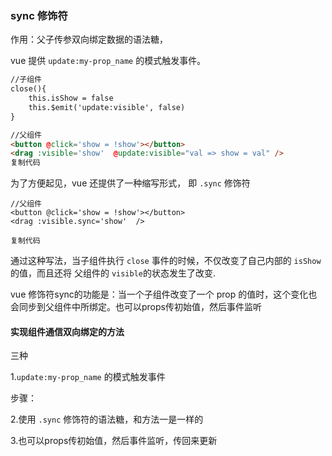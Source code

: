 ### sync 修饰符

作用：父子传参双向绑定数据的语法糖，

vue 提供 `update:my-prop_name` 的模式触发事件。

```html
//子组件
close(){
    this.isShow = false
    this.$emit('update:visible', false)
}

//父组件
<button @click='show = !show'></button>
<drag :visible='show'  @update:visible="val => show = val" />
复制代码
```

为了方便起见，vue 还提供了一种缩写形式， 即 `.sync` 修饰符

```
//父组件
<button @click='show = !show'></button>
<drag :visible.sync='show'  />

复制代码
```

通过这种写法，当子组件执行 `close` 事件的时候，不仅改变了自己内部的 `isShow` 的值，而且还将 父组件的 `visible`的状态发生了改变.

vue 修饰符sync的功能是：当一个子组件改变了一个 prop 的值时，这个变化也会同步到父组件中所绑定。也可以props传初始值，然后事件监听

#### 实现组件通信双向绑定的方法

三种

1.`update:my-prop_name` 的模式触发事件

步骤：



2.使用 `.sync` 修饰符的语法糖，和方法一是一样的

3.也可以props传初始值，然后事件监听，传回来更新